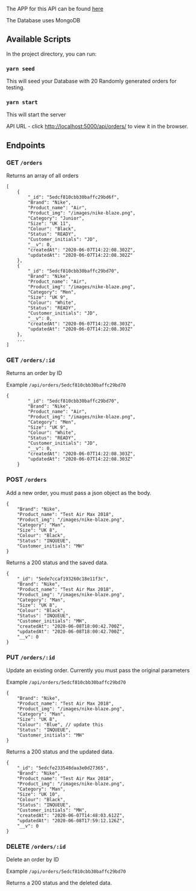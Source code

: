 The APP for this API can be found [here](https://github.com/horne3754sg/react-orders-dashboard)

The Database uses MongoDB

## Available Scripts

In the project directory, you can run:

### `yarn seed`

This will seed your Database with 20 Randomly generated orders for testing.

### `yarn start`

This will start the server<br />

API URL - click [http://localhost:5000/api/orders/](http://localhost:5000/api/orders/) to view it in the browser.

## Endpoints

### GET `/orders`

Returns an array of all orders

```
[
    {
        "_id": "5edcf810cbb30baffc29bd6f",
        "Brand": "Nike",
        "Product_name": "Air",
        "Product_img": "/images/nike-blaze.png",
        "Category": "Junior",
        "Size": "UK 11",
        "Colour": "Black",
        "Status": "READY",
        "Customer_initials": "JD",
        "__v": 0,
        "createdAt": "2020-06-07T14:22:08.302Z",
        "updatedAt": "2020-06-07T14:22:08.302Z"
    },
    {
        "_id": "5edcf810cbb30baffc29bd70",
        "Brand": "Nike",
        "Product_name": "Air",
        "Product_img": "/images/nike-blaze.png",
        "Category": "Men",
        "Size": "UK 9",
        "Colour": "White",
        "Status": "READY",
        "Customer_initials": "JD",
        "__v": 0,
        "createdAt": "2020-06-07T14:22:08.303Z",
        "updatedAt": "2020-06-07T14:22:08.303Z"
    },
    ...
]
```

### GET `/orders/:id`

Returns an order by ID

Example `/api/orders/5edcf810cbb30baffc29bd70`

```
{
        "_id": "5edcf810cbb30baffc29bd70",
        "Brand": "Nike",
        "Product_name": "Air",
        "Product_img": "/images/nike-blaze.png",
        "Category": "Men",
        "Size": "UK 9",
        "Colour": "White",
        "Status": "READY",
        "Customer_initials": "JD",
        "__v": 0,
        "createdAt": "2020-06-07T14:22:08.303Z",
        "updatedAt": "2020-06-07T14:22:08.303Z"
    }
```

### POST `/orders`

Add a new order, you must pass a json object as the body.

```
{
	"Brand": "Nike",
	"Product_name": "Test Air Max 2018",
	"Product_img": "/images/nike-blaze.png",
	"Category": "Man",
	"Size": "UK 8",
	"Colour": "Black",
	"Status": "INQUEUE",
	"Customer_initials": "MH"
}
```

Returns a 200 status and the saved data.

```
{
    "_id": "5ede7ccaf193260c18e11f3c",
    "Brand": "Nike",
    "Product_name": "Test Air Max 2018",
    "Product_img": "/images/nike-blaze.png",
    "Category": "Man",
    "Size": "UK 8",
    "Colour": "Black",
    "Status": "INQUEUE",
    "Customer_initials": "MH",
    "createdAt": "2020-06-08T18:00:42.700Z",
    "updatedAt": "2020-06-08T18:00:42.700Z",
    "__v": 0
}
```

### PUT `/orders/:id`

Update an existing order. Currently you must pass the original parameters

Example `/api/orders/5edcf810cbb30baffc29bd70`

```
{
	"Brand": "Nike",
	"Product_name": "Test Air Max 2018",
	"Product_img": "/images/nike-blaze.png",
	"Category": "Man",
	"Size": "UK 8",
	"Colour": "Blue", // update this
	"Status": "INQUEUE",
	"Customer_initials": "MH"
}
```

Returns a 200 status and the updated data.

```
{
    "_id": "5edcfe233548daa3e0d27365",
    "Brand": "Nike",
    "Product_name": "Test Air Max 2018",
    "Product_img": "/images/nike-blaze.png",
    "Category": "Man",
    "Size": "UK 10",
    "Colour": "Black",
    "Status": "INQUEUE",
    "Customer_initials": "MH",
    "createdAt": "2020-06-07T14:48:03.612Z",
    "updatedAt": "2020-06-08T17:59:12.126Z",
    "__v": 0
}
```

### DELETE `/orders/:id`

Delete an order by ID

Example `/api/orders/5edcf810cbb30baffc29bd70`

Returns a 200 status and the deleted data.
